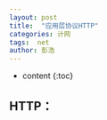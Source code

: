 ```yaml
---
layout: post
title:  "应用层协议HTTP"
categories: 计网
tags:  net
author: 彭浩
---
```


* content
{:toc}

## HTTP：


